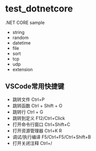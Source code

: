 # test_dotnetcore
.NET CORE sample
- string
- random
- datetime
- file
- sort
- tcp
- udp
- extension

VSCode常用快捷键                     
--------------
- 跳转文件 Ctrl+P
- 跳转函数 Ctrl + Shift + O
- 跳转行 Ctrl + G
- 跳转到定义 F12/Ctrl+Click
- 打开命令行窗口 Ctrl+Shift+C
- 打开资源管理器 Ctrl+K R
- 调试/执行编译 F5/Ctrl+F5/Ctrl+Shift+B
- 打开关闭注释 Ctrl+/


